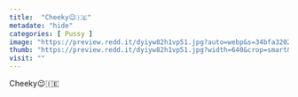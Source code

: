 ```yaml
---
title:  "Cheeky😉🇮🇪"
metadate: "hide"
categories: [ Pussy ]
image: "https://preview.redd.it/dyiyw82h1vp51.jpg?auto=webp&s=34bfa3202190c844836ffe93bc68274af33a1b5f"
thumb: "https://preview.redd.it/dyiyw82h1vp51.jpg?width=640&crop=smart&auto=webp&s=a0565883abc329051ef869108261c72263b40221"
visit: ""
---
```

Cheeky😉🇮🇪
